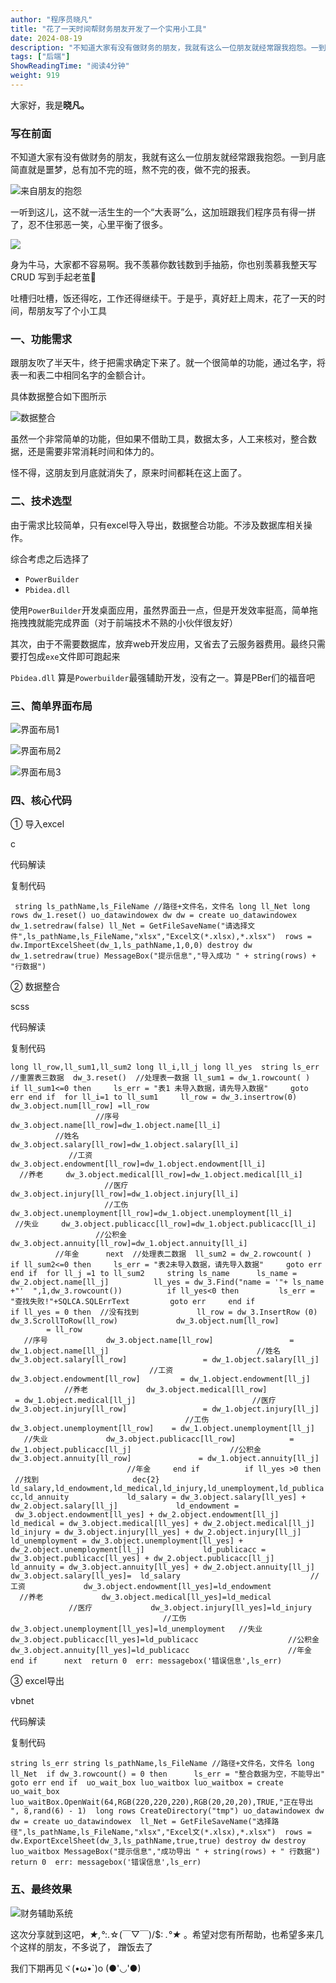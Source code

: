 ```yaml
---
author: "程序员晓凡"
title: "花了一天时间帮财务朋友开发了一个实用小工具"
date: 2024-08-19
description: "不知道大家有没有做财务的朋友，我就有这么一位朋友就经常跟我抱怨。一到月底简直就是噩梦，总有加不完的班，熬不完的夜，做不完的报表。"
tags: ["后端"]
ShowReadingTime: "阅读4分钟"
weight: 919
---
```

大家好，我是**晓凡。**

### 写在前面

不知道大家有没有做财务的朋友，我就有这么一位朋友就经常跟我抱怨。一到月底简直就是噩梦，总有加不完的班，熬不完的夜，做不完的报表。

![来自朋友的抱怨](https://p6-xtjj-sign.byteimg.com/tos-cn-i-73owjymdk6/24c3f35a5a9f44f79944a04add69de70~tplv-73owjymdk6-jj-mark-v1:0:0:0:0:5o6Y6YeR5oqA5pyv56S-5Yy6IEAg56iL5bqP5ZGY5pmT5Yeh:q75.awebp?rk3s=f64ab15b&x-expires=1727659713&x-signature=AuT1I8MYHoQ2674x5RkatTx8J4U%3D)

一听到这儿，这不就一活生生的一个“大表哥”么，这加班跟我们程序员有得一拼了，忍不住邪恶一笑，心里平衡了很多。

![](https://p6-xtjj-sign.byteimg.com/tos-cn-i-73owjymdk6/7015168e01ef404bb3cace1623847953~tplv-73owjymdk6-jj-mark-v1:0:0:0:0:5o6Y6YeR5oqA5pyv56S-5Yy6IEAg56iL5bqP5ZGY5pmT5Yeh:q75.awebp?rk3s=f64ab15b&x-expires=1727659713&x-signature=Z3WY3WVRBBhp6pltXCrF7j3f6LM%3D)

身为牛马，大家都不容易啊。我不羡慕你数钱数到手抽筋，你也别羡慕我整天写CRUD 写到手起老茧🤣

吐槽归吐槽，饭还得吃，工作还得继续干。于是乎，真好赶上周末，花了一天的时间，帮朋友写了个小工具

### 一、功能需求

跟朋友吹了半天牛，终于把需求确定下来了。就一个很简单的功能，通过名字，将表一和表二中相同名字的金额合计。

具体数据整合如下图所示

![数据整合](https://p6-xtjj-sign.byteimg.com/tos-cn-i-73owjymdk6/892e6685e0474fe1a16ee776fbb0ccfc~tplv-73owjymdk6-jj-mark-v1:0:0:0:0:5o6Y6YeR5oqA5pyv56S-5Yy6IEAg56iL5bqP5ZGY5pmT5Yeh:q75.awebp?rk3s=f64ab15b&x-expires=1727659713&x-signature=twMLkLpMF92jmmDlyKCiYNlERag%3D)

虽然一个非常简单的功能，但如果不借助工具，数据太多，人工来核对，整合数据，还是需要非常消耗时间和体力的。

怪不得，这朋友到月底就消失了，原来时间都耗在这上面了。

### 二、技术选型

由于需求比较简单，只有excel导入导出，数据整合功能。不涉及数据库相关操作。

综合考虑之后选择了

*   `PowerBuilder`
*   `Pbidea.dll`

使用`PowerBuilder`开发桌面应用，虽然界面丑一点，但是开发效率挺高，简单拖拖拽拽就能完成界面（对于前端技术不熟的小伙伴很友好）

其次，由于不需要数据库，放弃web开发应用，又省去了云服务器费用。最终只需要打包成`exe`文件即可跑起来

`Pbidea.dll` 算是`Powerbuilder`最强辅助开发，没有之一。算是PBer们的福音吧

### 三、简单界面布局

![界面布局1](https://p6-xtjj-sign.byteimg.com/tos-cn-i-73owjymdk6/bc5a7af14e71402692db47e0cb59f9e2~tplv-73owjymdk6-jj-mark-v1:0:0:0:0:5o6Y6YeR5oqA5pyv56S-5Yy6IEAg56iL5bqP5ZGY5pmT5Yeh:q75.awebp?rk3s=f64ab15b&x-expires=1727659713&x-signature=zKxREH2UCrwfChnoMKwolR0XUeQ%3D)

![界面布局2](https://p6-xtjj-sign.byteimg.com/tos-cn-i-73owjymdk6/9eddb3ed28664784823a1c21e3a758c8~tplv-73owjymdk6-jj-mark-v1:0:0:0:0:5o6Y6YeR5oqA5pyv56S-5Yy6IEAg56iL5bqP5ZGY5pmT5Yeh:q75.awebp?rk3s=f64ab15b&x-expires=1727659713&x-signature=EdnRkxym3m08fm9Gu4SZPxOE9C4%3D)

![界面布局3](https://p6-xtjj-sign.byteimg.com/tos-cn-i-73owjymdk6/ee661626c0e947ceb6496b9b547ae703~tplv-73owjymdk6-jj-mark-v1:0:0:0:0:5o6Y6YeR5oqA5pyv56S-5Yy6IEAg56iL5bqP5ZGY5pmT5Yeh:q75.awebp?rk3s=f64ab15b&x-expires=1727659713&x-signature=pgqvHqDVbUzSK6paKiAcKNrBaR8%3D)

### 四、核心代码

① 导入excel

c

 代码解读

复制代码

`​ string ls_pathName,ls_FileName //路径+文件名，文件名 long ll_Net long rows dw_1.reset() uo_datawindowex dw dw = create uo_datawindowex dw_1.setredraw(false) ll_Net = GetFileSaveName("请选择文件",ls_pathName,ls_FileName,"xlsx","Excel文(*.xlsx),*.xlsx") ​ rows = dw.ImportExcelSheet(dw_1,ls_pathName,1,0,0) destroy dw dw_1.setredraw(true) MessageBox("提示信息","导入成功 " + string(rows) + "行数据") ​`

② 数据整合

scss

 代码解读

复制代码

`long ll_row,ll_sum1,ll_sum2 long ll_i,ll_j long ll_yes ​ string ls_err ​ //重置表三数据 ​ dw_3.reset() ​ //处理表一数据 ll_sum1 = dw_1.rowcount( ) ​ if ll_sum1<=0 then     ls_err = "表1 未导入数据，请先导入数据"     goto err end if ​ for ll_i=1 to ll_sum1     ll_row = dw_3.insertrow(0)     dw_3.object.num[ll_row] =ll_row                                                          //序号     dw_3.object.name[ll_row]=dw_1.object.name[ll_i]                                 //姓名     dw_3.object.salary[ll_row]=dw_1.object.salary[ll_i]                                //工资     dw_3.object.endowment[ll_row]=dw_1.object.endowment[ll_i]               //养老     dw_3.object.medical[ll_row]=dw_1.object.medical[ll_i]                          //医疗     dw_3.object.injury[ll_row]=dw_1.object.injury[ll_i]                                        //工伤     dw_3.object.unemployment[ll_row]=dw_1.object.unemployment[ll_i]      //失业     dw_3.object.publicacc[ll_row]=dw_1.object.publicacc[ll_i]                      //公积金     dw_3.object.annuity[ll_row]=dw_1.object.annuity[ll_i]                           //年金      next ​ //处理表二数据 ​ ll_sum2 = dw_2.rowcount( ) ​ if ll_sum2<=0 then     ls_err = "表2未导入数据，请先导入数据"     goto err end if ​ for ll_j =1 to ll_sum2     string ls_name      ls_name = dw_2.object.name[ll_j]          ll_yes = dw_3.Find("name = '"+ ls_name +"'  ",1,dw_3.rowcount())          if ll_yes<0 then         ls_err = "查找失败!"+SQLCA.SQLErrText         goto err     end if                  if ll_yes = 0 then  //没有找到             ll_row = dw_3.InsertRow (0)             dw_3.ScrollToRow(ll_row)             dw_3.object.num[ll_row]                   = ll_row                                                          //序号             dw_3.object.name[ll_row]                 = dw_1.object.name[ll_j]                                 //姓名             dw_3.object.salary[ll_row]                 = dw_1.object.salary[ll_j]                                //工资             dw_3.object.endowment[ll_row]         = dw_1.object.endowment[ll_j]               //养老             dw_3.object.medical[ll_row]              = dw_1.object.medical[ll_j]                          //医疗             dw_3.object.injury[ll_row]                 = dw_1.object.injury[ll_j]                                        //工伤             dw_3.object.unemployment[ll_row]    = dw_1.object.unemployment[ll_j]      //失业             dw_3.object.publicacc[ll_row]            = dw_1.object.publicacc[ll_j]                      //公积金             dw_3.object.annuity[ll_row]               = dw_1.object.annuity[ll_j]                           //年金     end if          if ll_yes >0 then  //找到                     dec{2} ld_salary,ld_endowment,ld_medical,ld_injury,ld_unemployment,ld_publicacc,ld_annuity             ld_salary = dw_3.object.salary[ll_yes] + dw_2.object.salary[ll_j]             ld_endowment =  dw_3.object.endowment[ll_yes] + dw_2.object.endowment[ll_j]             ld_medical = dw_3.object.medical[ll_yes] + dw_2.object.medical[ll_j]             ld_injury = dw_3.object.injury[ll_yes] + dw_2.object.injury[ll_j]             ld_unemployment = dw_3.object.unemployment[ll_yes] + dw_2.object.unemployment[ll_j]             ld_publicacc = dw_3.object.publicacc[ll_yes] + dw_2.object.publicacc[ll_j]             ld_annuity = dw_3.object.annuity[ll_yes] + dw_2.object.annuity[ll_j]                          dw_3.object.salary[ll_yes]=  ld_salary                             //工资             dw_3.object.endowment[ll_yes]=ld_endowment               //养老             dw_3.object.medical[ll_yes]=ld_medical                          //医疗             dw_3.object.injury[ll_yes]=ld_injury                                     //工伤             dw_3.object.unemployment[ll_yes]=ld_unemployment   //失业             dw_3.object.publicacc[ll_yes]=ld_publicacc                    //公积金             dw_3.object.annuity[ll_yes]=ld_publicacc                      //年金              end if      next ​ return 0 ​ err: messagebox('错误信息',ls_err)`

③ excel导出

vbnet

 代码解读

复制代码

`string ls_err string ls_pathName,ls_FileName //路径+文件名，文件名 long ll_Net ​ if dw_3.rowcount() = 0 then      ls_err = "整合数据为空，不能导出"     goto err end if ​ uo_wait_box luo_waitbox luo_waitbox = create uo_wait_box luo_waitBox.OpenWait(64,RGB(220,220,220),RGB(20,20,20),TRUE,"正在导出 ", 8,rand(6) - 1) ​ long rows CreateDirectory("tmp") uo_datawindowex dw dw = create uo_datawindowex ​ ll_Net = GetFileSaveName("选择路径",ls_pathName,ls_FileName,"xlsx","Excel文(*.xlsx),*.xlsx") ​ rows = dw.ExportExcelSheet(dw_3,ls_pathName,true,true) destroy dw destroy luo_waitbox MessageBox("提示信息","成功导出 " + string(rows) + " 行数据") ​ return 0 ​ err: messagebox('错误信息',ls_err)`

### 五、最终效果

![财务辅助系统](https://p6-xtjj-sign.byteimg.com/tos-cn-i-73owjymdk6/3020993ef6fc4de8b8c95618340ce2c8~tplv-73owjymdk6-jj-mark-v1:0:0:0:0:5o6Y6YeR5oqA5pyv56S-5Yy6IEAg56iL5bqP5ZGY5pmT5Yeh:q75.awebp?rk3s=f64ab15b&x-expires=1727659713&x-signature=hsWo4odk1qSaTemjn9KD5nQFtac%3D)

这次分享就到这吧，_★,°_:.☆(￣▽￣)/$: _.°★_ 。希望对您有所帮助，也希望多来几个这样的朋友，不多说了， 蹭饭去了

我们下期再见ヾ(•ω•\`)o (●'◡'●)